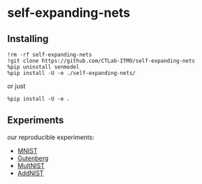 # self-expanding-nets

## Installing

```shell
!rm -rf self-expanding-nets
!git clone https://github.com/CTLab-ITMO/self-expanding-nets 
%pip uninstall senmodel
%pip install -U -e ./self-expanding-nets/
```

or just

```shell
%pip install -U -e .
```

## Experiments
our reproducible experiments:
- [MNIST](https://colab.research.google.com/drive/1oeLnB_yudncUJFEMEM4lhDAbH3Mf6SZL?usp=sharing)
- [Gutenberg](https://colab.research.google.com/drive/1QtEhq8b_p4HR6aRlvaxHG5suqs5o_gzp?usp=sharing)
- [MultNIST](https://colab.research.google.com/drive/1vGSCg5Tn9kiq17rPtIkUT3vG2vOK-cqO?usp=sharing)
- [AddNIST](https://colab.research.google.com/drive/1JMz-YlqMt0ZH4yXLXqg9RUB5XPfxUsb7?usp=sharing)

